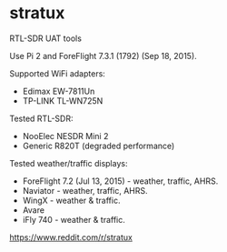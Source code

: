# stratux
RTL-SDR UAT tools


Use Pi 2 and ForeFlight 7.3.1 (1792) (Sep 18, 2015).


Supported WiFi adapters:
* Edimax EW-7811Un
* TP-LINK TL-WN725N

Tested RTL-SDR:
* NooElec NESDR Mini 2
* Generic R820T (degraded performance)

Tested weather/traffic displays:
* ForeFlight 7.2 (Jul 13, 2015) - weather, traffic, AHRS.
* Naviator - weather, traffic, AHRS.
* WingX - weather & traffic.
* Avare
* iFly 740 - weather & traffic.


https://www.reddit.com/r/stratux